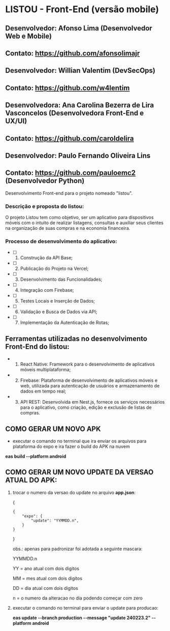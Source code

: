 # LISTOU - Front-End (versão mobile)

## Desenvolvedor: Afonso Lima (Desenvolvedor Web e Mobile)

## Contato: <https://github.com/afonsolimajr>

## Desenvolvedor: Willian Valentim (DevSecOps)

## Contato: <https://github.com/w4lentim>

## Desenvolvedora: Ana Carolina Bezerra de Lira Vasconcelos (Desenvolvedora Front-End e UX/UI)

## Contato: <https://github.com/caroldelira>

## Desenvolvedor: Paulo Fernando Oliveira Lins

## Contato: <https://github.com/pauloemc2> (Desenvolvedor Python)

Desenvolvimento Front-end para o projeto nomeado "listou".

### Descrição e proposta do listou:
O projeto Listou tem como objetivo, ser um aplicativo para dispositivos móveis com o intuito de realizar
listagens, consultas e auxiliar seus clientes na organização de suas compras e na economia financeira.

### Processo de desenvolvimento do aplicativo:
- [ ] 1. Construção da API Base;
- [ ] 2. Publicação do Projeto na Vercel;
- [ ] 3. Desenvolvimento das Funcionalidades;
- [ ] 4. Integração com Firebase;
- [ ] 5. Testes Locais e Inserção de Dados;
- [ ] 6. Validação e Busca de Dados via API;
- [ ] 7. Implementação da Autenticação de Rotas;

## Ferramentas utilizadas no desenvolvimento Front-End do listou:
- 1. React Native: Framework para o desenvolvimento de aplicativos móveis multiplataforma;
- 2. Firebase: Plataforma de desenvolvimento de aplicativos móveis e web, utilizada para autenticação de usuários e armazenamento de dados em tempo real;
- 3. API REST: Desenvolvida em Nest.js, fornece os serviços necessários para o aplicativo, como criação, edição e exclusão de listas de compras.

## COMO GERAR UM NOVO APK

- executar o comando no terminal que ira enviar os arquivos para plataforma do expo e ira fazer o build do APK na nuvem

**eas build --platform android**

## COMO GERAR UM NOVO UPDATE DA VERSAO ATUAL DO APK:

1.  trocar o numero da versao do update no arquivo **app.json**:

    {

        {
            "expo": {
                "update": "YYMMDD.n",
            }
        }

    }

    obs.: apenas para padronizar foi adotada a seguinte mascara:

    YYMMDD.n

    YY = ano atual com dois digitos

    MM = mes atual com dois digitos

    DD = dia atual com dois digitos

    n = o numero da alteracao no dia podendo começar com zero

2.  executar o comando no terminal para enviar o update para producao:

    **eas update --branch production --message "update 240223.2" --platform android**
